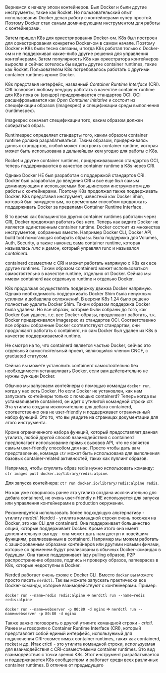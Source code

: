 Вернемся к началу эпохи контейнеров. Был Docker и были другие инструменты, такие как Rocket. Но пользовательский опыт использования Docker делал работу с контейнерами супер простой. Поэтому Docker стал самым доминирующим инструментом для работы с контейнерами.

Затем пришел K8s для оркестрирования Docker-ом. K8s был построен для оркестрирования конкретно Docker-ом в самом начале. Поэтому Docker и K8s были тесно связаны, и тогда K8s работал только с Docker-ом и не поддерживал какие-либо другие решения для управления контейнерами. Затем популярность K8s как оркестратора контейнеров выросла и сейчас хотелось бы видеть другие container runtimes, такие как Rocket. Пользователям K8s потребовалось работать с другими container runtimes кроме Docker.

K8s представил интерфейс, названный *Container Runtime Interface* (CRI). CRI позволяет любому вендору работать в качестве container runtime для K8s пока он (вендор) придерживается стандартов OCI. OCI расшифровывается как *Open Container Initiative* и состоит из спецификации образов (imagespec) и спецификации среды выполнения (runtimespec).

Imagespec означает спецификации того, каким образом должен собираться образ.

Runtimespec определяет стандарты того, каким образом container runtime должна разрабатываться. Таким образом, придерживаясь данных стандартов, любой может построить container runtime, которая может быть использована в дальнейшем кем угодно для работы с K8s.

Rocket и другие container runtimes, придерживавшиеся стандартов OCI, теперь поддерживаются в качестве container runtime в K8s через CRI.

Однако Docker НЕ был разработан с поддержкой стандартов CRI. Docker был разработан до введения CRI и все еще был самым доминирующим и используемым большинством инструментом для работы с контейнерами. Поэтому K8s продолжал также поддерживать Docker. K8s представил инструмент, известный как Docker Shim, который был замудренным, но временным способом продолжать поддерживать Docker за пределами Container Runtime Interface.

В то время как большинство других container runtimes работали через CRI, Docker продолжал работать без него. Теперь как видите Docker не является единственным container runtime. Docker состоит из множества инструментов, собранных вместе. Например Docker CLI, Docker API, build tool помогающая собирать образы. Была поддержка для Volumes, Auth, Security, а также наконец сама container runtime, которая называлась *runc* и демон, который управлял runc и назывался *containerd*.

containerd совместим с CRI и может работать напрямую с K8s как все другие runtimes. Таким образом containerd может использоваться самостоятельно в качестве runtime, отдельно от Docker. Сейчас мы имеем containerd как отдельную runtime и отдельно Docker.

K8s продолжал осуществлять поддержку движка Docker напрямую. Однако необходимость поддерживать Docker Shim была ненужным усилием и добавляла осложнений. В версии K8s 1.24 было решено полностью удалить Docker Shim. Таким образом поддержка Docker была удалена. Но все образы, которые были собраны до того, как Docker был удален, т.е. все Docker-образы, продолжают работать, т.к. Docker придерживался imagespec из стандартов OCI. Соответственно все образы собранные Docker соответствуют стандартам, они продолжают работать с containerd, но сам Docker был удален из K8s в качестве поддерживаемой runtime.

Не смотря на то, что containerd является частью Docker, сейчас это отдельный самостоятельный проект, являющийся членом CNCF, с graduated статусом.

Сейчас вы можете установить containerd самостоятельно без необходимости устанавливать Docker, если вам действительно не нужны функции Docker.

Обычно мы запускаем контейнеры с помощью команды `docker run`, когда у нас есть Docker. Но если Docker не установлен, как нам запускать контейнеры только с помощью containerd? Теперь когда вы устанавливаете containerd, он идет с утилитой командной строки *ctr*. Эта утилита создана исключительно для дебага containerd, соответственно она не user-friendly и поддерживает ограниченный набор функций. Это то, что вы увидите на страницах документации для этого инструмента.

Кроме ограниченного набора функций, который предоставляет данная утилита, любой другой способ взаимодействия с containerd предполагает использование прямых вызовов API, что не является самым user-friendly способом для нас. Просто чтобы дать вам представление, команда `ctr` может быть использована для выполнения базовых container-related активностей, таких как пуллинг образов.

Например, чтобы спуллить образ redis нужно использовать команду: `ctr images pull docker.io/library/redis:alpine`.

Для запуска контейнера: `ctr run docker.io/library/redis:alpine redis`.

Но как уже говорилось ранее эта утилита создана исключительно для дебага containerd, не очень user-friendly и НЕ используется для запуска или управления контейнерами в production окружении.

Рекомендуется использовать более подходящую альтернативу - утилиту *nerdctl*. Nerdctl - утилита командной строки очень похожая на Docker, это как CLI для containerd. Она поддерживает большинство опций, которые поддерживает Docker. Кроме этого она имеет дополнительную выгоду - она может дать нам доступ к новейшим функциям, реализованным в containerd. Например мы можем работать с зашифрованным образами контейнеров или другими новыми фичами, которые со временем будут реализованы в обычных Docker-командах в будущем. Она также поддерживает lazy pulling образов, P2P распространение образов, подпись и проверку образов, namespaces в K8s, которые недоступны в Docker.

Nerdctl работает очень схоже с Docker CLI. Вместо `docker` вы можете просто писать `nerdctl`. Так вы можете запускать практически все Docker-команды, которые взаимодействуют с контейнерами. Пример:

`docker run --name=redis redis:alpine` => `nerdctl run --name=redis redis:alpine`

`docker run --name=webserver -p 80:80 -d nginx` => `nerdctl run --name=webserver -p 80:80 -d nginx`

Также важно поговорить о другой утилите командной строки - *crictl*. Ранее мы говорили о Container Runtime Interface (CRI), который представляет собой единый интерфейс, используемый для подключения CRI-совместимых container runtimes, таких как containerd, rocket и др. Итак crictl - это утилита командной строки, используемая для взаимодействия c CRI-совместимыми container runtimes. Это вид взаимодействия с точки зрения K8s. Этот инструмент разрабатывается и поддерживается K8s сообществом и работает среди всех различных container runtimes. В отличие от предыдущего